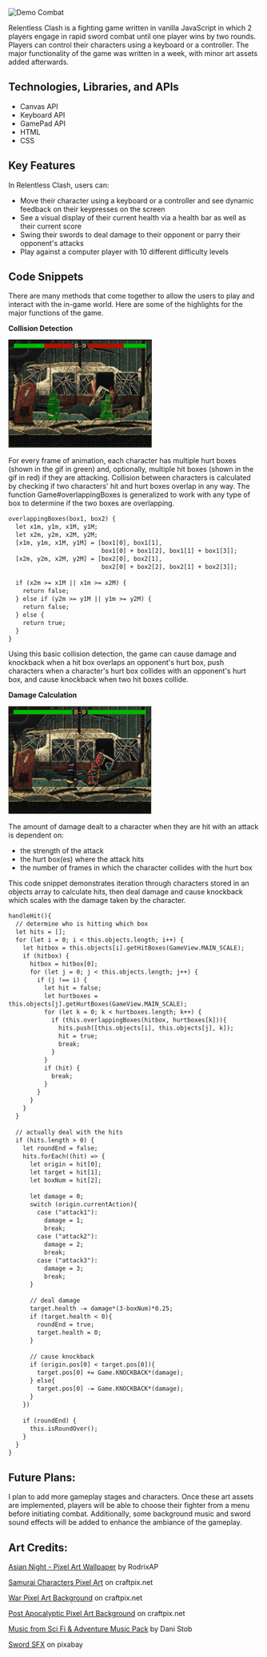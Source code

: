 ![Demo Combat](assets/images/DemoGifs/RelentlessClashDemo.gif)

Relentless Clash is a fighting game written in vanilla JavaScript in which 2 players engage in rapid sword combat until one player wins by two rounds. Players can control their characters using a keyboard or a controller. The major functionality of the game was written in a week, with minor art assets added afterwards.

__Technologies, Libraries, and APIs__
----
- Canvas API
- Keyboard API
- GamePad API
- HTML
- CSS

__Key Features__
----

In Relentless Clash, users can:
- Move their character using a keyboard or a controller and see dynamic feedback on their keypresses on the screen
- See a visual display of their current health via a health bar as well as their current score
- Swing their swords to deal damage to their opponent or parry their opponent's attacks
- Play against a computer player with 10 different difficulty levels

__Code Snippets__
----

There are many methods that come together to allow the users to play and interact with the in-game world. Here are some of the highlights for the major functions of the game.

__Collision Detection__

![Hit and Hurt Boxes](assets/images/DemoGifs/hitboxes.gif)

For every frame of animation, each character has multiple hurt boxes (shown in the gif in green) and, optionally, multiple hit boxes (shown in the gif in red) if they are attacking. Collision between characters is calculated by checking if two characters' hit and hurt boxes overlap in any way. The function Game#overlappingBoxes is generalized to work with any type of box to determine if the two boxes are overlapping.

```
overlappingBoxes(box1, box2) {
  let x1m, y1m, x1M, y1M;
  let x2m, y2m, x2M, y2M;
  [x1m, y1m, x1M, y1M] = [box1[0], box1[1],
                          box1[0] + box1[2], box1[1] + box1[3]];
  [x2m, y2m, x2M, y2M] = [box2[0], box2[1],
                          box2[0] + box2[2], box2[1] + box2[3]];

  if (x2m >= x1M || x1m >= x2M) {
    return false;
  } else if (y2m >= y1M || y1m >= y2M) {
    return false;
  } else {
    return true;
  }
}
```

Using this basic collision detection, the game can cause damage and knockback when a hit box overlaps an opponent's hurt box, push characters when a character's hurt box collides with an opponent's hurt box, and cause knockback when two hit boxes collide.

__Damage Calculation__

![Basic Attack](assets/images/DemoGifs/basic_attack.gif)

The amount of damage dealt to a character when they are hit with an attack is dependent on:

- the strength of the attack
- the hurt box(es) where the attack hits
- the number of frames in which the character collides with the hurt box

This code snippet demonstrates iteration through characters stored in an objects array to calculate hits, then deal damage and cause knockback which scales with the damage taken by the character.

```
handleHit(){
  // determine who is hitting which box
  let hits = [];
  for (let i = 0; i < this.objects.length; i++) {
    let hitbox = this.objects[i].getHitBoxes(GameView.MAIN_SCALE);
    if (hitbox) {
      hitbox = hitbox[0];
      for (let j = 0; j < this.objects.length; j++) {
        if (j !== i) {
          let hit = false;
          let hurtboxes = this.objects[j].getHurtBoxes(GameView.MAIN_SCALE);
          for (let k = 0; k < hurtboxes.length; k++) {
            if (this.overlappingBoxes(hitbox, hurtboxes[k])){
              hits.push([this.objects[i], this.objects[j], k]);
              hit = true;
              break;
            }
          }
          if (hit) {
            break;
          }
        }
      }
    }
  }

  // actually deal with the hits
  if (hits.length > 0) {
    let roundEnd = false;
    hits.forEach((hit) => {
      let origin = hit[0];
      let target = hit[1];
      let boxNum = hit[2];

      let damage = 0;
      switch (origin.currentAction){
        case ("attack1"):
          damage = 1;
          break;
        case ("attack2"):
          damage = 2;
          break;
        case ("attack3"):
          damage = 3;
          break;
      }

      // deal damage
      target.health -= damage*(3-boxNum)*0.25;
      if (target.health < 0){
        roundEnd = true;
        target.health = 0;
      }

      // cause knockback
      if (origin.pos[0] < target.pos[0]){
        target.pos[0] += Game.KNOCKBACK*(damage);
      } else{
        target.pos[0] -= Game.KNOCKBACK*(damage);
      }
    })

    if (roundEnd) {
      this.isRoundOver();
    }
  }
}
```

__Future Plans:__
----
I plan to add more gameplay stages and characters. Once these art assets are implemented, players will be able to choose their fighter from a menu before initiating combat. Additionally, some background music and sword sound effects will be added to enhance the ambiance of the gameplay.

__Art Credits:__
----
[Asian Night - Pixel Art Wallpaper](https://www.flickr.com/photos/rodrixap/10591266994/in/photostream/) by RodrixAP

[Samurai Characters Pixel Art](https://craftpix.net/freebies/free-samurai-pixel-art-sprite-sheets/) on craftpix.net

[War Pixel Art Background](https://craftpix.net/freebies/free-war-pixel-art-2d-backgrounds/) on craftpix.net

[Post Apocalyptic Pixel Art Background](https://craftpix.net/freebies/free-post-apocalyptic-pixel-art-game-backgrounds/) on craftpix.net

[Music from Sci Fi & Adventure Music Pack](https://danistob.itch.io/sci-fi-adventure-music-pack) by Dani Stob

[Sword SFX](https://pixabay.com/) on pixabay
